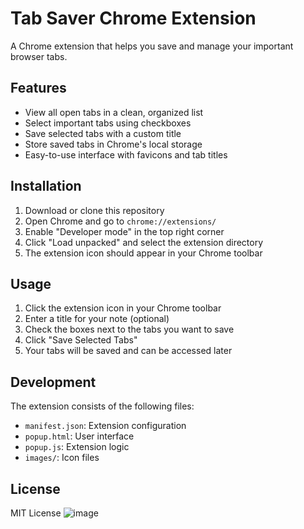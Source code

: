 # Tab Saver Chrome Extension

A Chrome extension that helps you save and manage your important browser tabs.

## Features

- View all open tabs in a clean, organized list
- Select important tabs using checkboxes
- Save selected tabs with a custom title
- Store saved tabs in Chrome's local storage
- Easy-to-use interface with favicons and tab titles

## Installation

1. Download or clone this repository
2. Open Chrome and go to `chrome://extensions/`
3. Enable "Developer mode" in the top right corner
4. Click "Load unpacked" and select the extension directory
5. The extension icon should appear in your Chrome toolbar

## Usage

1. Click the extension icon in your Chrome toolbar
2. Enter a title for your note (optional)
3. Check the boxes next to the tabs you want to save
4. Click "Save Selected Tabs"
5. Your tabs will be saved and can be accessed later

## Development

The extension consists of the following files:
- `manifest.json`: Extension configuration
- `popup.html`: User interface
- `popup.js`: Extension logic
- `images/`: Icon files

## License

MIT License 
![image](https://github.com/user-attachments/assets/b70cd2f2-efc0-4b5c-a5c0-c76bef6e96cd)
